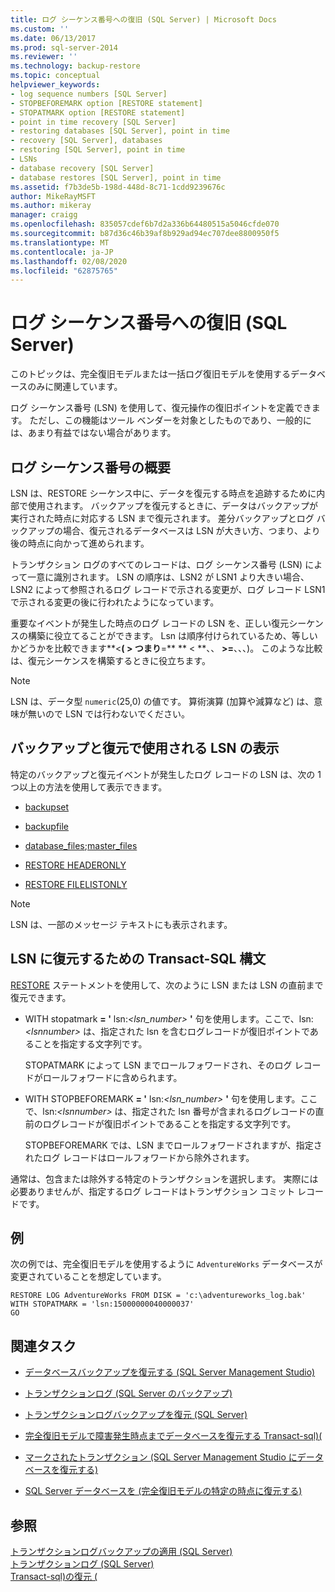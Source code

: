 ```yaml
---
title: ログ シーケンス番号への復旧 (SQL Server) | Microsoft Docs
ms.custom: ''
ms.date: 06/13/2017
ms.prod: sql-server-2014
ms.reviewer: ''
ms.technology: backup-restore
ms.topic: conceptual
helpviewer_keywords:
- log sequence numbers [SQL Server]
- STOPBEFOREMARK option [RESTORE statement]
- STOPATMARK option [RESTORE statement]
- point in time recovery [SQL Server]
- restoring databases [SQL Server], point in time
- recovery [SQL Server], databases
- restoring [SQL Server], point in time
- LSNs
- database recovery [SQL Server]
- database restores [SQL Server], point in time
ms.assetid: f7b3de5b-198d-448d-8c71-1cdd9239676c
author: MikeRayMSFT
ms.author: mikeray
manager: craigg
ms.openlocfilehash: 835057cdef6b7d2a336b64480515a5046cfde070
ms.sourcegitcommit: b87d36c46b39af8b929ad94ec707dee8800950f5
ms.translationtype: MT
ms.contentlocale: ja-JP
ms.lasthandoff: 02/08/2020
ms.locfileid: "62875765"
---
```

# <a name="recover-to-a-log-sequence-number-sql-server"></a>ログ シーケンス番号への復旧 (SQL Server)
  このトピックは、完全復旧モデルまたは一括ログ復旧モデルを使用するデータベースのみに関連しています。  
  
 ログ シーケンス番号 (LSN) を使用して、復元操作の復旧ポイントを定義できます。 ただし、この機能はツール ベンダーを対象としたものであり、一般的には、あまり有益ではない場合があります。  
  
##  <a name="LSNs"></a> ログ シーケンス番号の概要  
 LSN は、RESTORE シーケンス中に、データを復元する時点を追跡するために内部で使用されます。 バックアップを復元するときに、データはバックアップが実行された時点に対応する LSN まで復元されます。 差分バックアップとログ バックアップの場合、復元されるデータベースは LSN が大きい方、つまり、より後の時点に向かって進められます。  
  
 トランザクション ログのすべてのレコードは、ログ シーケンス番号 (LSN) によって一意に識別されます。 LSN の順序は、LSN2 が LSN1 より大きい場合、LSN2 によって参照されるログ レコードで示される変更が、ログ レコード LSN1 で示される変更の後に行われたようになっています。  
  
 重要なイベントが発生した時点のログ レコードの LSN を、正しい復元シーケンスの構築に役立てることができます。 Lsn は順序付けられているため、等しいかどうかを比較できます**\<**( **>** つまり**=** ** \< **、、 **>=**、、、)。 このような比較は、復元シーケンスを構築するときに役立ちます。  
  
> [!NOTE]  
>  LSN は、データ型 `numeric`(25,0) の値です。 算術演算 (加算や減算など) は、意味が無いので LSN では行わないでください。  
  

  
## <a name="viewing-lsns-used-by-backup-and-restore"></a>バックアップと復元で使用される LSN の表示  
 特定のバックアップと復元イベントが発生したログ レコードの LSN は、次の 1 つ以上の方法を使用して表示できます。  
  
-   [backupset](/sql/relational-databases/system-tables/backupset-transact-sql)  
  
-   [backupfile](/sql/relational-databases/system-tables/backupfile-transact-sql)  
  
-   [database_files](/sql/relational-databases/system-catalog-views/sys-database-files-transact-sql);[master_files](/sql/relational-databases/system-catalog-views/sys-master-files-transact-sql)  
  
-   [RESTORE HEADERONLY](/sql/t-sql/statements/restore-statements-headeronly-transact-sql)  
  
-   [RESTORE FILELISTONLY](/sql/t-sql/statements/restore-statements-filelistonly-transact-sql)  
  
> [!NOTE]  
>  LSN は、一部のメッセージ テキストにも表示されます。  
  
## <a name="transact-sql-syntax-for-restoring-to-an-lsn"></a>LSN に復元するための Transact-SQL 構文  
 
  [RESTORE](/sql/t-sql/statements/restore-statements-transact-sql) ステートメントを使用して、次のように LSN または LSN の直前まで復元できます。  
  
-   WITH stopatmark **= '** lsn:_<lsn_number>_ **'** 句を使用します。ここで、lsn:*\<lsnnumber>* は、指定された lsn を含むログレコードが復旧ポイントであることを指定する文字列です。  
  
     STOPATMARK によって LSN までロールフォワードされ、そのログ レコードがロールフォワードに含められます。  
  
-   WITH STOPBEFOREMARK **= '** lsn:_<lsn_number>_ **'** 句を使用します。ここで、lsn:*\<lsnnumber>* は、指定された lsn 番号が含まれるログレコードの直前のログレコードが復旧ポイントであることを指定する文字列です。  
  
     STOPBEFOREMARK では、LSN までロールフォワードされますが、指定されたログ レコードはロールフォワードから除外されます。  
  
 通常は、包含または除外する特定のトランザクションを選択します。 実際には必要ありませんが、指定するログ レコードはトランザクション コミット レコードです。  
  
## <a name="examples"></a>例  
 次の例では、完全復旧モデルを使用するように `AdventureWorks` データベースが変更されていることを想定しています。  
  
```  
RESTORE LOG AdventureWorks FROM DISK = 'c:\adventureworks_log.bak'   
WITH STOPATMARK = 'lsn:15000000040000037'  
GO  
```  
  
##  <a name="RelatedTasks"></a> 関連タスク  
  
-   [データベースバックアップを復元する &#40;SQL Server Management Studio&#41;](restore-a-database-backup-using-ssms.md)  
  
-   [トランザクションログ &#40;SQL Server のバックアップ&#41;](back-up-a-transaction-log-sql-server.md)  
  
-   [トランザクションログバックアップを復元 &#40;SQL Server&#41;](restore-a-transaction-log-backup-sql-server.md)  
  
-   [完全復旧モデルで障害発生時点までデータベースを復元する Transact-sql&#41;&#40;](restore-database-to-point-of-failure-full-recovery.md)  
  
-   [マークされたトランザクション &#40;SQL Server Management Studio にデータベースを復元する&#41;](restore-a-database-to-a-marked-transaction-sql-server-management-studio.md)  
  
-   [SQL Server データベースを &#40;完全復旧モデルの特定の時点に復元する&#41;](restore-a-sql-server-database-to-a-point-in-time-full-recovery-model.md)  
  
## <a name="see-also"></a>参照  
 [トランザクションログバックアップの適用 &#40;SQL Server&#41;](transaction-log-backups-sql-server.md)   
 [トランザクションログ &#40;SQL Server&#41;](../logs/the-transaction-log-sql-server.md)   
 [Transact-sql&#41;の復元 &#40;](/sql/t-sql/statements/restore-statements-transact-sql)  
  
  
